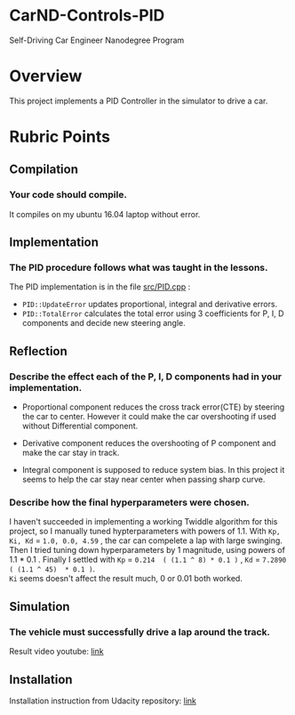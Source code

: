 # CarND-Controls-PID
Self-Driving Car Engineer Nanodegree Program

# Overview
This project implements a PID Controller in the simulator to drive a car.

# Rubric Points

## Compilation

### Your code should compile.
It compiles on my ubuntu 16.04 laptop without error.

## Implementation

### The PID procedure follows what was taught in the lessons.
The PID implementation is in the file [src/PID.cpp](https://github.com/sunpochin/pid-control/blob/master/src/PID.cpp) :

* `PID::UpdateError` updates proportional, integral and derivative errors.
* `PID::TotalError` calculates the total error using 3 coefficients for P, I, D components and decide new steering angle.

## Reflection

### Describe the effect each of the P, I, D components had in your implementation.
* Proportional component reduces the cross track error(CTE) by steering the car to center. However it could make the car overshooting if used without Differential component.

* Derivative component reduces the overshooting of P component and make the car stay in track.

* Integral component is supposed to reduce system bias. In this project it seems to help the car stay near center when passing sharp curve.


### Describe how the final hyperparameters were chosen.
I haven't succeeded in implementing a working Twiddle algorithm for this project, so I manually tuned hypterparameters with powers of 1.1. With ```Kp, Ki, Kd``` = ```1.0, 0.0, 4.59``` , the car can compelete a lap with large swinging. <br>
Then I tried tuning down hyperparameters by 1 magnitude, using powers of 1.1 * 0.1 . Finally I settled with ```Kp``` = ```0.214  ( (1.1 ^ 8) * 0.1 )``` , ```Kd``` = ```7.2890 ( (1.1 ^ 45)  * 0.1 )```. <br>
```Ki``` seems doesn't affect the result much, 0 or 0.01 both worked.


## Simulation

### The vehicle must successfully drive a lap around the track.
Result video youtube: [link](https://youtu.be/O9IUDq2UJTE)


## Installation
Installation instruction from Udacity repository: [link](https://github.com/udacity/CarND-PID-Control-Project/blob/master/README.md)


